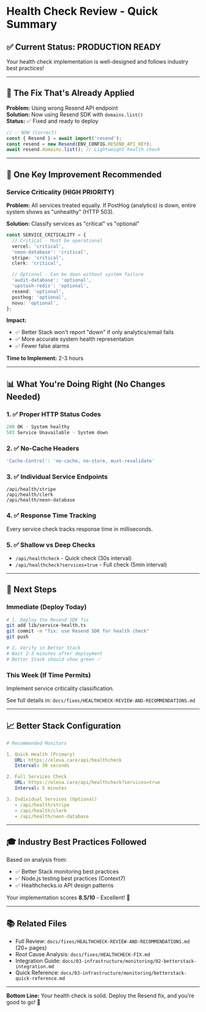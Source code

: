 # Health Check Review - Quick Summary

## ✅ Current Status: **PRODUCTION READY**

Your health check implementation is well-designed and follows industry best practices!

---

## 🔧 The Fix That's Already Applied

**Problem:** Using wrong Resend API endpoint  
**Solution:** Now using Resend SDK with `domains.list()`  
**Status:** ✅ Fixed and ready to deploy

```typescript
// ✅ NOW (Correct)
const { Resend } = await import('resend');
const resend = new Resend(ENV_CONFIG.RESEND_API_KEY);
await resend.domains.list(); // Lightweight health check
```

---

## 🎯 One Key Improvement Recommended

### Service Criticality (HIGH PRIORITY)

**Problem:** All services treated equally. If PostHog (analytics) is down, entire system shows as "unhealthy" (HTTP 503).

**Solution:** Classify services as "critical" vs "optional"

```typescript
const SERVICE_CRITICALITY = {
  // Critical - Must be operational
  vercel: 'critical',
  'neon-database': 'critical',
  stripe: 'critical',
  clerk: 'critical',

  // Optional - Can be down without system failure
  'audit-database': 'optional',
  'upstash-redis': 'optional',
  resend: 'optional',
  posthog: 'optional',
  novu: 'optional',
};
```

**Impact:**

- ✅ Better Stack won't report "down" if only analytics/email fails
- ✅ More accurate system health representation
- ✅ Fewer false alarms

**Time to Implement:** 2-3 hours

---

## 📊 What You're Doing Right (No Changes Needed)

### 1. ✅ Proper HTTP Status Codes

```typescript
200 OK - System healthy
503 Service Unavailable - System down
```

### 2. ✅ No-Cache Headers

```typescript
'Cache-Control': 'no-cache, no-store, must-revalidate'
```

### 3. ✅ Individual Service Endpoints

```
/api/health/stripe
/api/health/clerk
/api/health/neon-database
```

### 4. ✅ Response Time Tracking

Every service check tracks response time in milliseconds.

### 5. ✅ Shallow vs Deep Checks

- `/api/healthcheck` - Quick check (30s interval)
- `/api/healthcheck?services=true` - Full check (5min interval)

---

## 🚀 Next Steps

### Immediate (Deploy Today)

```bash
# 1. Deploy the Resend SDK fix
git add lib/service-health.ts
git commit -m "fix: use Resend SDK for health check"
git push

# 2. Verify in Better Stack
# Wait 2-3 minutes after deployment
# Better Stack should show green ✅
```

### This Week (If Time Permits)

Implement service criticality classification.

See full details in:
`docs/fixes/HEALTHCHECK-REVIEW-AND-RECOMMENDATIONS.md`

---

## 📈 Better Stack Configuration

```yaml
# Recommended Monitors

1. Quick Health (Primary)
   URL: https://eleva.care/api/healthcheck
   Interval: 30 seconds

2. Full Services Check
   URL: https://eleva.care/api/healthcheck?services=true
   Interval: 5 minutes

3. Individual Services (Optional)
   - /api/health/stripe
   - /api/health/clerk
   - /api/health/neon-database
```

---

## 🎓 Industry Best Practices Followed

Based on analysis from:

- ✅ Better Stack monitoring best practices
- ✅ Node.js testing best practices (Context7)
- ✅ Healthchecks.io API design patterns

Your implementation scores **8.5/10** - Excellent! 🎉

---

## 📚 Related Files

- Full Review: `docs/fixes/HEALTHCHECK-REVIEW-AND-RECOMMENDATIONS.md` (20+ pages)
- Root Cause Analysis: `docs/fixes/HEALTHCHECK-FIX.md`
- Integration Guide: `docs/03-infrastructure/monitoring/02-betterstack-integration.md`
- Quick Reference: `docs/03-infrastructure/monitoring/betterstack-quick-reference.md`

---

**Bottom Line:** Your health check is solid. Deploy the Resend fix, and you're good to go! 🚀
